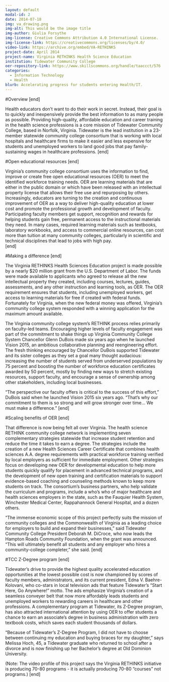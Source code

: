 ```yaml
---
layout: default
modal-id: 2
date: 2014-07-18
img: va_drawing.png
img-alt: This would be the image title
img-author: Giulia Forsythe
img-license: Creative Commons Attribution 4.0 International License.
img-license-link: https://creativecommons.org/licenses/by/4.0/
video-link: https://archive.org/embed/VA-RETHINKS
project-date: April 2014
project-name: Virginia RETHINKS Health Science Education
institution: Tidewater Community College
oer-repository-link: https://www.skillscommons.org/handle/taaccct/576
categories:
  - Information Technology
  - Health
blurb: Accelerating progress for students entering Health/IT.
---
```

#Overview
[end]

Health educators don’t want to do their work in secret. Instead, their goal is to quickly and inexpensively provide the best information to as many people as possible.
Providing high-quality, affordable education and career training in the health science professions is a core mission of Tidewater Community College, based in Norfolk, Virginia. Tidewater is the lead institution in a 23-member statewide community college consortium that is working with local hospitals and healthcare firms to make it easier and less expensive for students and unemployed workers to land good jobs that pay family-sustaining wages in healthcare professions.
[end]

#Open educational resources
[end]

Virginia’s community college consortium uses the information to find, improve or create free open educational resources (OER) to meet the identified workforce training needs. OER are learning materials that are either in the public domain or which have been released with an intellectual property license that allows their free use and repurposing by others. Increasingly, educators are turning to the creation and continuous improvement of OER as a way to deliver high-quality education at lower cost and promote the professional growth and development of faculty. Participating faculty members get support, recognition and rewards for helping students gain free, permanent access to the instructional materials they need. In many cases, required learning materials such as textbooks, laboratory workbooks, and access to commercial online resources, can cost more than tuition at many community colleges, particularly in scientific and technical disciplines that lead to jobs with high pay.  
[end]

#Making a difference
[end]

The Virginia RETHINKS Health Sciences Education project is made possible by a nearly $20 million grant from the U.S. Department of Labor. The funds were made available to applicants who agreed to release all the new intellectual property they created, including courses, lectures, guides, assessments, and any other instruction and learning tools, as OER. The OER requirement ensures that students, including unemployed workers, get access to learning materials for free if created with federal funds. Fortunately for Virginia, when the new federal money was offered, Virginia’s community college system responded with a winning application for the maximum amount available. 

The Virginia community college system’s RETHINK process relies primarily on faculty-led teams. Encouraging higher levels of faculty engagement was part of the commitment to shake things up Virginia Community College System Chancellor Glenn DuBois made six years ago when he launched Vision 2015, an ambitious collaborative planning and reengineering effort. The fresh thinking encouraged by Chancellor DuBois supported Tidewater and its sister colleges as they set a goal many thought audacious: increasing the number of students served from underserved populations by 75 percent and boosting the number of workforce education certificates awarded by 50 percent, mostly by finding new ways to stretch existing resources, support faculty, and encourage a sense of ownership among other stakeholders, including local businesses. 

 “The perspective our faculty offers is critical to the success of this effort,” DuBois said when he launched Vision 2015 six years ago. “That’s why our commitment to them is so strong and will grow stronger over time… We must make a difference.” 
[end]

#Scaling benefits of OER
[end]

That difference is now being felt all over Virginia. The health science RETHINK community college network is implementing seven complementary strategies statewide that increase student retention and reduce the time it takes to earn a degree. The strategies include the creation of a new Health Sciences Career Certificate that combines health sciences A.A. degree requirements with practical workforce training verified by local employers as sufficient for immediate employment. Other strategies focus on developing new OER for developmental education to help more students quickly qualify for placement in advanced technical programs, and the development of new open training and certification materials to support evidence-based coaching and counseling methods known to keep more students on track. The consortium’s business partners, who help validate the curriculum and programs, include a who’s who of major healthcare and health sciences employers in the state, such as the Fauquier Health System, Winchester Medical Center, Rappahannock General Hospital, and a dozen others.

“The immense economic scope of this project perfectly suits the mission of community colleges and the Commonwealth of Virginia as a leading choice for employers to build and expand their businesses,” said Tidewater Community College President Deborah M. DiCroce, who now leads the Hampton Roads Community Foundation, when the grant was announced. “This will ultimately benefit all students and any employer who hires a community-college completer,” she said.
[end]

#TCC Z-Degree program
[end]

Tidewater’s drive to provide the highest quality accelerated education opportunities at the lowest possible cost is now championed by scores of faculty members, administrators, and its current president, Edna V. Baehre-Kolovani, who co-stars in local television ads that feature Tidewater’s “Start Here, Go Anywhere!” motto. The ads emphasize Virginia’s creation of a seamless conveyer belt that now more affordably leads students and unemployed workers to rewarding careers in healthcare and other professions. A complementary program at Tidewater, its Z-Degree program, has also attracted international attention by using OER to offer students a chance to earn an associate’s degree in business administration with zero textbook costs, which saves each student thousands of dollars.  

“Because of Tidewater’s Z-Degree Program, I did not have to choose between continuing my education and buying braces for my daughter,” says Melissa Hoch, 45, a Tidewater graduate who returned to school after a divorce and is now finishing up her Bachelor’s degree at Old Dominion University.

(Note: The video profile of this project says the Virginia RETHINKS initiative is producing 70-80 programs - it is actually producing 70-80 “courses” not programs.)
[end]
